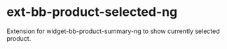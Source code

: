 # ext-bb-product-selected-ng

Extension for widget-bb-product-summary-ng to show currently selected product.

